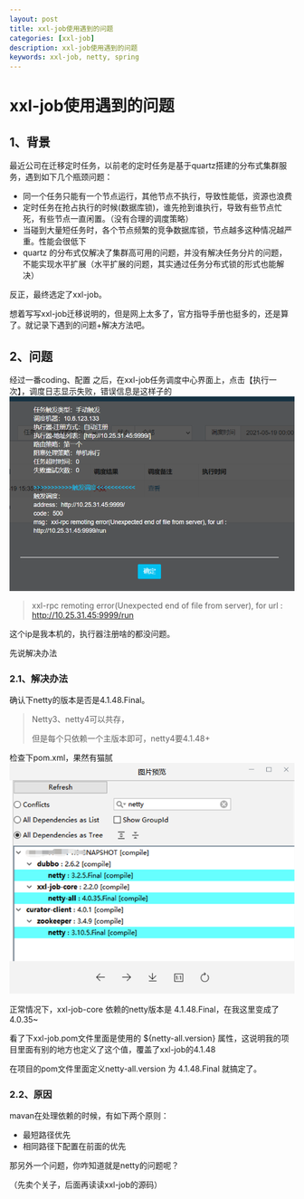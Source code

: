 ```yaml
---
layout: post
title: xxl-job使用遇到的问题
categories: [xxl-job]
description: xxl-job使用遇到的问题
keywords: xxl-job, netty, spring
---
```


# xxl-job使用遇到的问题



## 1、背景

最近公司在迁移定时任务，以前老的定时任务是基于quartz搭建的分布式集群服务，遇到如下几个瓶颈问题：

- 同一个任务只能有一个节点运行，其他节点不执行，导致性能低，资源也浪费
- 定时任务在抢占执行的时候(数据库锁)，谁先抢到谁执行，导致有些节点忙死，有些节点一直闲置。（没有合理的调度策略）
- 当碰到大量短任务时，各个节点频繁的竞争数据库锁，节点越多这种情况越严重。性能会很低下
- quartz 的分布式仅解决了集群高可用的问题，并没有解决任务分片的问题，不能实现水平扩展（水平扩展的问题，其实通过任务分布式锁的形式也能解决）

反正，最终选定了xxl-job。

想着写写xxl-job迁移说明的，但是网上太多了，官方指导手册也挺多的，还是算了。就记录下遇到的问题+解决方法吧。





## 2、问题

经过一番coding、配置 之后，在xxl-job任务调度中心界面上，点击【执行一次】，调度日志显示失败，错误信息是这样子的
![image](/images/posts/xxl-job/error1.png)<br />

>   xxl-rpc remoting error(Unexpected end of file from server), for url : http://10.25.31.45:9999/run
>

这个ip是我本机的，执行器注册啥的都没问题。



先说解决办法


### 2.1、解决办法

确认下netty的版本是否是4.1.48.Final。

>   Netty3、netty4可以共存，
>
>   但是每个只依赖一个主版本即可，netty4要4.1.48+

检查下pom.xml，果然有猫腻
![image](/images/posts/xxl-job/maven-dependence.png)<br />

正常情况下，xxl-job-core 依赖的netty版本是 4.1.48.Final，在我这里变成了4.0.35~

看了下xxl-job.pom文件里面是使用的 ${netty-all.version} 属性，这说明我的项目里面有别的地方也定义了这个值，覆盖了xxl-job的4.1.48



在项目的pom文件里面定义netty-all.version 为 4.1.48.Final 就搞定了。






### 2.2、原因

mavan在处理依赖的时候，有如下两个原则：
- 最短路径优先
- 相同路径下配置在前面的优先



那另外一个问题，你咋知道就是netty的问题呢？

（先卖个关子，后面再读读xxl-job的源码）